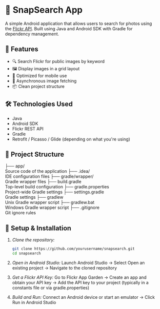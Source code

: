 # 📸  SnapSearch App

A simple Android application that allows users to search for photos using the [Flickr API](https://www.flickr.com/services/api/). Built using Java and Android SDK with Gradle for dependency management.

## 🚀 Features

- 🔍 Search Flickr for public images by keyword
- 🖼 Display images in a grid layout
- 📱 Optimized for mobile use
- 📡 Asynchronous image fetching
- 📦 Clean project structure

## 🛠 Technologies Used

- Java
- Android SDK
- Flickr REST API
- Gradle
- Retrofit / Picasso / Glide (depending on what you're using)

## 📂 Project Structure

├── app/                   
Source code of the application ├── .idea/                 
IDE configuration files ├── gradle/wrapper/        
Gradle wrapper files ├── build.gradle           
Top-level build configuration ├── gradle.properties      
Project-wide Gradle settings ├── settings.gradle        
Gradle settings ├── gradlew                
Unix Gradle wrapper script ├── gradlew.bat           
Windows Gradle wrapper script ├── .gitignore             
Git ignore rules

## 🔧 Setup & Installation

1. *Clone the repository:*

   ```bash
   git clone https://github.com/yourusername/snapsearch.git
   cd snapsearch

2. *Open in Android Studio:*
     Launch Android Studio →
     Select Open an existing project →
     Navigate to the cloned repository

3. *Get a Flickr API Key:*
     Go to Flickr App Garden →
     Create an app and obtain your API key →
     Add the API key to your project (typically in a constants file or via gradle.properties) 

4. *Build and Run:*
     Connect an Android device or start an emulator →
     Click Run in Android Studio 
  
